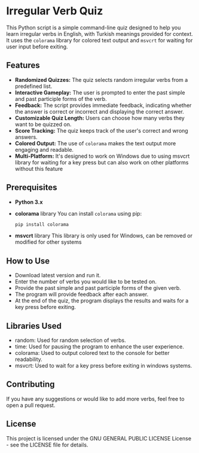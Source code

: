 # Irregular Verb Quiz

This Python script is a simple command-line quiz designed to help you learn irregular verbs in English, with Turkish meanings provided for context. It uses the `colorama` library for colored text output and `msvcrt` for waiting for user input before exiting.

## Features

- **Randomized Quizzes:** The quiz selects random irregular verbs from a predefined list.
- **Interactive Gameplay:** The user is prompted to enter the past simple and past participle forms of the verb.
- **Feedback:** The script provides immediate feedback, indicating whether the answer is correct or incorrect and displaying the correct answer.
- **Customizable Quiz Length:** Users can choose how many verbs they want to be quizzed on.
- **Score Tracking:** The quiz keeps track of the user's correct and wrong answers.
- **Colored Output:** The use of `colorama` makes the text output more engaging and readable.
- **Multi-Platform:** It's designed to work on Windows due to using msvcrt library for waiting for a key press but can also work on other platforms without this feature

## Prerequisites

- **Python 3.x**
- **colorama** library
    You can install `colorama` using pip:

    ```bash
    pip install colorama
    ```
- **msvcrt** library
    This library is only used for Windows, can be removed or modified for other systems

## How to Use

- Download latest version and run it.
- Enter the number of verbs you would like to be tested on.
- Provide the past simple and past participle forms of the given verb.
- The program will provide feedback after each answer.
- At the end of the quiz, the program displays the results and waits for a key press before exiting.

## Libraries Used

- random: Used for random selection of verbs.
- time: Used for pausing the program to enhance the user experience.
- colorama: Used to output colored text to the console for better readability.
- msvcrt: Used to wait for a key press before exiting in windows systems.

## Contributing
If you have any suggestions or would like to add more verbs, feel free to open a pull request.

## License
This project is licensed under the GNU GENERAL PUBLIC LICENSE License - see the LICENSE file for details.
